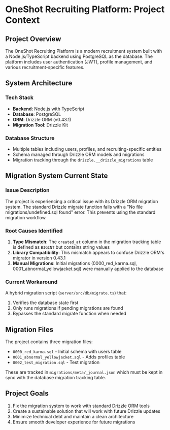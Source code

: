 # OneShot Recruiting Platform: Project Context

## Project Overview

The OneShot Recruiting Platform is a modern recruitment system built with a Node.js/TypeScript backend using PostgreSQL as the database. The platform includes user authentication (JWT), profile management, and various recruitment-specific features.

## System Architecture

### Tech Stack
- **Backend**: Node.js with TypeScript
- **Database**: PostgreSQL
- **ORM**: Drizzle ORM (v0.43.1)
- **Migration Tool**: Drizzle Kit

### Database Structure
- Multiple tables including users, profiles, and recruiting-specific entities
- Schema managed through Drizzle ORM models and migrations
- Migration tracking through the `drizzle.__drizzle_migrations` table

## Migration System Current State

### Issue Description
The project is experiencing a critical issue with its Drizzle ORM migration system. The standard Drizzle migrate function fails with a "No file migrations/undefined.sql found" error. This prevents using the standard migration workflow.

### Root Causes Identified
1. **Type Mismatch**: The `created_at` column in the migration tracking table is defined as `BIGINT` but contains string values
2. **Library Compatibility**: This mismatch appears to confuse Drizzle ORM's migrator in version 0.43.1
3. **Manual Migrations**: Initial migrations (0000_red_karma.sql, 0001_abnormal_yellowjacket.sql) were manually applied to the database

### Current Workaround
A hybrid migration script (`server/src/db/migrate.ts`) that:
1. Verifies the database state first
2. Only runs migrations if pending migrations are found
3. Bypasses the standard migrate function when needed

## Migration Files

The project contains three migration files:
- `0000_red_karma.sql` - Initial schema with users table
- `0001_abnormal_yellowjacket.sql` - Adds profiles table
- `0002_test_migration.sql` - Test migration

These are tracked in `migrations/meta/_journal.json` which must be kept in sync with the database migration tracking table.

## Project Goals

1. Fix the migration system to work with standard Drizzle ORM tools
2. Create a sustainable solution that will work with future Drizzle updates
3. Minimize technical debt and maintain a clean architecture
4. Ensure smooth developer experience for future migrations 